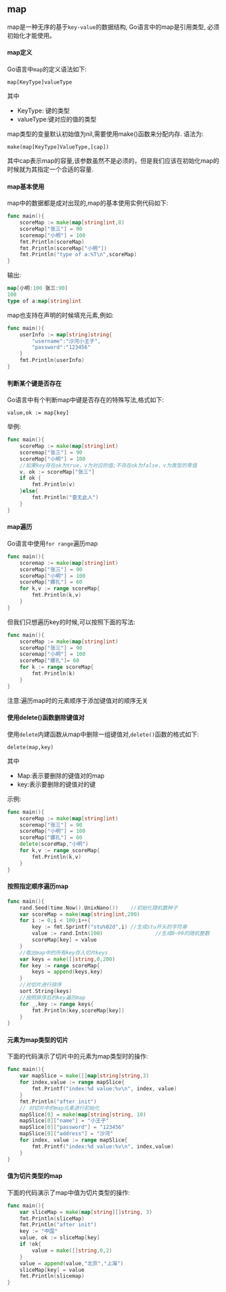 ## map

map是一种无序的基于`key-value`的数据结构, Go语言中的map是引用类型, 必须初始化才能使用。

#### map定义

Go语言中`map`的定义语法如下:

`map[KeyType]valueType`

其中

- KeyType: 键的类型
- valueType:键对应的值的类型

map类型的变量默认初始值为nil,需要使用make()函数来分配内存. 语法为:

`make(map[KeyType]ValueType,[cap])`

其中cap表示map的容量,该参数虽然不是必须的，但是我们应该在初始化map的时候就为其指定一个合适的容量.

#### map基本使用

map中的数据都是成对出现的,map的基本使用实例代码如下:

```go
func main(){
	scoreMap := make(map[string]int,8)
	scoreMap["张三"] = 90
	scoremap["小明"] = 100
	fmt.Println(scoreMap)
	fmt.Println(scoreMap["小明"])
	fmt.Println("type of a:%T\n",scoreMap)
}
```

输出:

```go
map[小明:100 张三:90]
100
type of a:map[string]int
```

map也支持在声明的时候填充元素,例如:

```go
func main(){
	userInfo := map[string]string{
		"username":"沙河小王子",
		"password":"123456"
	}
	fmt.Println(userInfo)
}
```

#### 判断某个键是否存在

Go语言中有个判断map中键是否存在的特殊写法,格式如下:

`value,ok := map[key]`

举例:

```go
func main(){
	scoreMap := make(map[string]int)
	scoremap["张三"] = 90
	scoreMap["小明"] = 100
	//如果key存在ok为true，v为对应的值;不存在ok为false，v为类型的零值
	v, ok := scoreMap["张三"]
	if ok {
		fmt.Println(v)
	}else{
		fmt.Println("查无此人")
	}
}
```

#### map遍历

Go语言中使用`for range`遍历map

```go
func main(){
	scoremap := make(map[string]int)
	scoreMap["张三"] = 90
	scoreMap["小明"] = 100
	scoreMap["娜扎"] = 60
	for k,v := range scoreMap{
		fmt.Println(k,v)
	}
}
```

但我们只想遍历key的时候,可以按照下面的写法:

```go
func main(){
	scoreMap := make(map[string]int)
	scoreMap["张三"] = 90
	scoremap["小明"] = 100
	scoreMap["娜扎"]= 60
	for k := range scoreMap{
		fmt.Println(k)
	}
}
```

注意:遍历map时的元素顺序于添加键值对的顺序无关

#### 使用delete()函数删除键值对

使用`delete`内建函数从map中删除一组键值对,`delete()`函数的格式如下:

`delete(map,key)`

其中

- Map:表示要删除的键值对的map
- key:表示要删除的键值对的键

示例:

```go
func main(){
	scoreMap := make(map[string]int)
	scoremap["张三"] = 90
	scoreMap["小明"] = 100
	scoreMap["娜扎"] = 60
	delete(scoreMap,"小明")
	for k,v := range scoreMap{
		fmt.Println(k,v)
	}
}
```

#### 按照指定顺序遍历map

```go
func main(){
	rand.Seed(time.Now().UnixNano())	//初始化随机数种子
	var scoreMap = make(map[string]int,200)
	for i := 0;i < 100;i++{
		key := fmt.Sprintf("stu%02d",i)	//生成stu开头的字符串
		value := rand.Intn(100)					//生成0~99的随机整数
		scoreMap[key] = value
	}
	//取出map中的所有key存入切片keys
	var keys = make([]string,0,200)
	for key := range scoreMap{
		keys = append(keys,key)
	}
	//对切片进行排序
	sort.String(keys)
	//按照排序后的key遍历map
	for _,key := range keys{
		fmt.Println(key,scoreMap[key])
	}
}
```

#### 元素为map类型的切片

下面的代码演示了切片中的元素为map类型时的操作:

```go
func main(){
	var mapSlice = make([]map[string]string,3)
	for index,value := range mapSlice{
		fmt.Printf("index:%d value:%v\n", index, value)
	}
	fmt.Println("after init")
	// 对切片中的map元素进行初始化
	mapSlice[0] = make(map[string]string, 10)
	mapSlice[0]["name"] = "小王子"
	mapSlice[0]["password"] = "123456"
	mapSlice[0]["address"] = "沙河"
	for index, value := range mapSlice{
		fmt.Printf("index:%d value:%v\n", index,value)
	}
}
```

#### 值为切片类型的map

下面的代码演示了map中值为切片类型的操作:

```go
func main(){
	var sliceMap = make(map[string][]string, 3)
	fmt.Println(sliceMap)
	fmt.Println("after init")
	key := "中国"
	value, ok := sliceMap[key]
	if !ok{
		value = make([]string,0,2)
	}
	value = append(value,"北京","上海")
	sliceMap[key] = value
	fmt.Println(slicemap)
}
```

